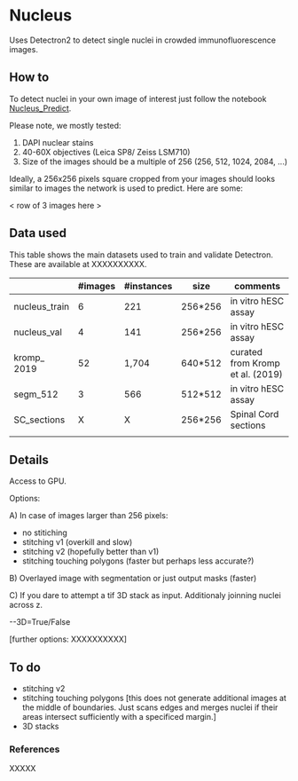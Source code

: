 # Nucleus
Uses Detectron2 to detect single nuclei in crowded immunofluorescence images.

## How to
To detect nuclei in your own image of interest just follow the notebook [Nucleus_Predict](https://github.com/tiagu/Nucleus/blob/master/Nucleus_Predict.ipynb?flush_cache=true).

Please note, we mostly tested:
1) DAPI nuclear stains
2) 40-60X objectives (Leica SP8/ Zeiss LSM710)
3) Size of the images should be a multiple of 256 (256, 512, 1024, 2084, ...)

Ideally, a 256x256 pixels square cropped from your images should looks similar to images the network is used to predict. Here are some:

< row of 3 images here >

## Data used
This table shows the main datasets used to train and validate Detectron. These are available at XXXXXXXXXX.

|   | #images  |  #instances | size  | comments  |
|---|---|---|---|---|
nucleus_train |	6 |	221 | 256*256 | in vitro hESC assay
nucleus_val | 4 | 141 | 256*256 | in vitro hESC assay
kromp_ 2019 | 52 | 1,704 | 640*512 | curated from Kromp et al. (2019)
segm_512 | 3 | 566 | 512*512 | in vitro hESC assay
SC_sections | X | X | 256*256 | Spinal Cord sections
|   |   |   |   |   |




## Details 

Access to GPU. 

Options:

A) In case of images larger than 256 pixels:

- no stitiching
- stitching v1 (overkill and slow)
- stitching v2 (hopefully better than v1)
- stitching touching polygons (faster but perhaps less accurate?)

B) Overlayed image with segmentation or just output masks (faster)


C) If you dare to attempt a tif 3D stack as input. Additionaly joinning nuclei across z.

--3D=True/False

[further options: XXXXXXXXXX]


## To do

- stitching v2
- stitching touching polygons [this does not generate additional images at the middle of boundaries. Just scans edges and merges nuclei if their areas intersect sufficiently with a specificed margin.]
- 3D stacks


### References

XXXXX

